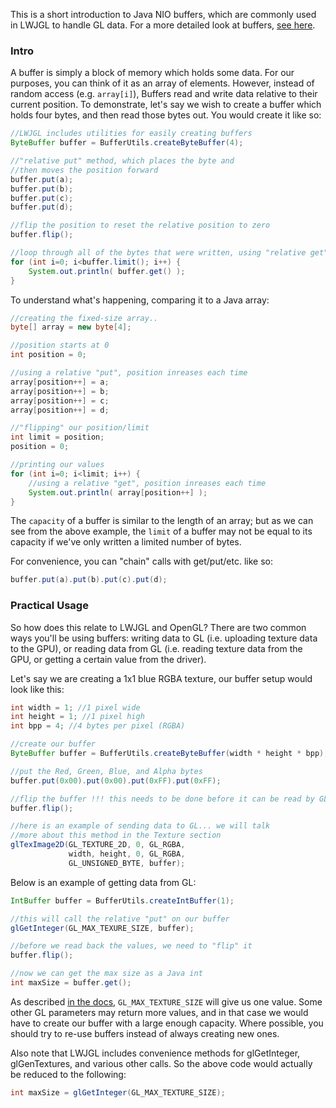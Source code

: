 This is a short introduction to Java NIO buffers, which are commonly used in LWJGL to handle GL data. For a more detailed look at buffers, [see here](http://tutorials.jenkov.com/java-nio/buffers.html).

### Intro
A buffer is simply a block of memory which holds some data. For our purposes, you can think of it as an array of elements. However, instead of random access (e.g. `array[i]`), Buffers read and write data relative to their current position. To demonstrate, let's say we wish to create a buffer which holds four bytes, and then read those bytes out. You would create it like so:
```java
//LWJGL includes utilities for easily creating buffers
ByteBuffer buffer = BufferUtils.createByteBuffer(4);

//"relative put" method, which places the byte and 
//then moves the position forward
buffer.put(a);
buffer.put(b);
buffer.put(c);
buffer.put(d);

//flip the position to reset the relative position to zero
buffer.flip();

//loop through all of the bytes that were written, using "relative get"
for (int i=0; i<buffer.limit(); i++) {
    System.out.println( buffer.get() );
}
```

To understand what's happening, comparing it to a Java array:
```java
//creating the fixed-size array..
byte[] array = new byte[4];

//position starts at 0
int position = 0;

//using a relative "put", position inreases each time
array[position++] = a;
array[position++] = b;
array[position++] = c;
array[position++] = d;

//"flipping" our position/limit
int limit = position;
position = 0;

//printing our values
for (int i=0; i<limit; i++) {
    //using a relative "get", position inreases each time
    System.out.println( array[position++] );
}
```

The `capacity` of a buffer is similar to the length of an array; but as we can see from the above example, the `limit` of a buffer may not be equal to its capacity if we've only written a limited number of bytes.

For convenience, you can "chain" calls with get/put/etc. like so:
```java
buffer.put(a).put(b).put(c).put(d);
```

### Practical Usage

So how does this relate to LWJGL and OpenGL? There are two common ways you'll be using buffers: writing data to GL (i.e. uploading texture data to the GPU), or reading data from GL (i.e. reading texture data from the GPU, or getting a certain value from the driver).

Let's say we are creating a 1x1 blue RGBA texture, our buffer setup would look like this:

```java
int width = 1; //1 pixel wide
int height = 1; //1 pixel high
int bpp = 4; //4 bytes per pixel (RGBA)

//create our buffer
ByteBuffer buffer = BufferUtils.createByteBuffer(width * height * bpp);

//put the Red, Green, Blue, and Alpha bytes
buffer.put(0x00).put(0x00).put(0xFF).put(0xFF);

//flip the buffer !!! this needs to be done before it can be read by GL
buffer.flip();

//here is an example of sending data to GL... we will talk 
//more about this method in the Texture section
glTexImage2D(GL_TEXTURE_2D, 0, GL_RGBA, 
             width, height, 0, GL_RGBA, 
             GL_UNSIGNED_BYTE, buffer);
```

Below is an example of getting data from GL:

```java
IntBuffer buffer = BufferUtils.createIntBuffer(1);

//this will call the relative "put" on our buffer
glGetInteger(GL_MAX_TEXURE_SIZE, buffer);

//before we read back the values, we need to "flip" it
buffer.flip();

//now we can get the max size as a Java int
int maxSize = buffer.get();
```

As described [in the docs](http://www.khronos.org/opengles/documentation/opengles1_0/html/glGetInteger.html), `GL_MAX_TEXTURE_SIZE` will give us one value. Some other GL parameters may return more values, and in that case we would have to create our buffer with a large enough capacity. Where possible, you should try to re-use buffers instead of always creating new ones.

Also note that LWJGL includes convenience methods for glGetInteger, glGenTextures, and various other calls. So the above code would actually be reduced to the following:

```java
int maxSize = glGetInteger(GL_MAX_TEXTURE_SIZE);
```